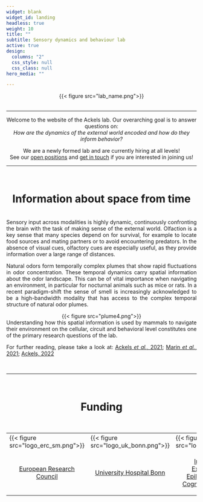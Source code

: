 ```yaml
---
widget: blank
widget_id: landing
headless: true
weight: 10
title: ""
subtitle: Sensory dynamics and behaviour lab
active: true
design:
  columns: "2"
  css_style: null
  css_class: null
hero_media: ""

---
```


<!-- Lab name section -->
<div align="center">
{{< figure src="lab_name.png">}}
</div>
<br>

---

<!-- Introduction section -->
<div style="text-align:center"> Welcome to the website of the Ackels lab. Our overarching goal is to answer questions on:  
<br><em>How are the dynamics of the external world encoded and how do they inform behavior?</em>
<p>

We are a newly formed lab and are currently hiring at all levels!  
See our [open positions](/positions) and [get in touch](/contact) if you are interested in joining us! </div>

---
<br>

<!-- Info from space section -->
<h1 style="text-align: center;">Information about space from time</h1>
<br>


<div style="text-align:justify">
Sensory input across modalities is highly dynamic, continuously confronting the brain with the task of making sense of the external world. Olfaction is a key sense that many species depend on for survival, for example to locate food sources and mating partners or to avoid encountering predators. In the absence of visual cues, olfactory cues are especially useful, as they provide information over a large range of distances.  
<p>

Natural odors form temporally complex plumes that show rapid fluctuations in odor concentration. These temporal dynamics carry spatial information about the odor landscape. This can be of vital importance when navigating an environment, in particular for nocturnal animals such as mice or rats. In a recent paradigm-shift the sense of smell is increasingly acknowledged to be a high-bandwidth modality that has access to the complex temporal structure of natural odor plumes.  


<div align="center">
{{< figure src="plume4.png">}}
</div>

<div style="text-align:justify">
Understanding how this spatial information is used by mammals to navigate their environment on the cellular, circuit and behavioral level constitutes one of the primary research questions of the lab.  
<p>

For further reading, please take a look at: [Ackels <em>et al.</em>, 2021](https://doi.org/10.1038/s41586-021-03514-2); [Marin <em>et al.</em>, 2021](https://doi.org/10.1007/s00441-020-03395-3); [Ackels, 2022](https://doi.org/10.1515/nf-2022-0006)  
</div>
<br>

---
<br>

<!-- Funding section -->
<h1 style="text-align: center;">Funding</h1>
<br>

<table style='width: 100%' border='0'>
<tr>

<td style='width:21.5%;'>
{{< figure src="logo_erc_sm.png">}}
</td>

<td style='width:25%;'>
{{< figure src="logo_uk_bonn.png">}}
<div style="text-align:center">
</td>

<td style='width:28.5%;'>
{{< figure src="logo_ieecr.png">}}
</td>

<td style='width:25%;'>
{{< figure src="logo_uni_bonn.png">}}
</td>
</tr>

<tr>
<td style='width:21.5%;'>
<div style="text-align:center">

[European Research Council](https://erc.europa.eu/homepage)
</div></td>

<td style='width:25%;'>
<div style="text-align:center">

[University Hospital Bonn](https://www.ukbonn.de/en)
</div>
</td>

<td style='width:28.5%;'>
<div style="text-align:center">

[Institute for Experimental Epileptology and Cognition Research](https://www.ieecr-bonn.de/)
</div>
</td>
<td style='width:25%;'>
<div style="text-align:center">

[University of Bonn](https://www.uni-bonn.de/)
</td>
</tr>

</table>
